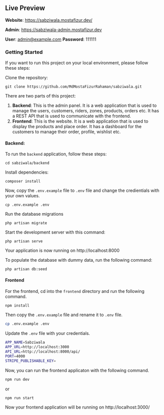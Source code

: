## Live Preview

**Website**: https://sabziwala.mostafizur.dev/

**Admin**: https://sabziwala-admin.mostafizur.dev

**User**: admin@example.com **Password**: 111111

### Getting Started

If you want to run this project on your local environment, please follow these steps:

Clone the repository:

```
git clone https://github.com/MdMostaFizurRahaman/sabziwala.git
```

There are two parts of this project:

1. **Backend**: This is the admin panel. It is a web application that is used to manage the users, customers, riders, zones, products, orders etc. It has a REST API that is used to communicate with the frontend.
2. **Frontend**: This is the website. It is a web application that is used to display the products and place order. It has a dashboard for the customers to manage their order, profile, wishlist etc.

#### Backend:

To run the `backend` application, follow these steps:

```
cd sabziwala/backend
```

Install dependencies:

```
composer install
```

Now, copy the `.env.example` file to `.env` file and change the credientials with your own values.

```
cp .env.example .env
```

Run the database migrations

```
php artisan migrate
```

Start the development server with this command:

```
php artisan serve
```

Your application is now running on http://localhost:8000

To populate the database with dummy data, run the following command:

```
php artisan db:seed
```

#### Frontend

For the frontend, cd into the `frontend` directory and run the following command.

```bash
npm install
```

Then copy the `.env.example` file and rename it to `.env` file.

```bash
cp .env.example .env
```

Update the `.env` file with your credentials.

```bash
APP_NAME=Sabziwala
APP_URL=http://localhost:3000
API_URL=http://localhost:8000/api/
PORT=4000
STRIPE_PUBLISHABLE_KEY=
```

Now, you can run the frontend applicaton with the following command.

```bash
npm run dev
```

or

```bash
npm run start
```

Now your frontend application will be running on http://localhost:3000/
